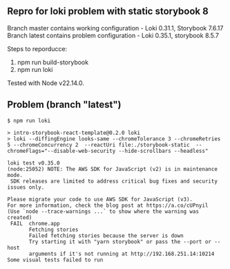 ## Repro for loki problem with static storybook 8

Branch master contains working configuration - Loki 0.31.1, Storybook  7.6.17
Branch latest contains problem configuration - Loki 0.35.1, storybook  8.5.7

Steps to reporducce:

1. npm run build-storybook
2. npm run loki 


Tested with Node v22.14.0.


## Problem (branch "latest")

```
$ npm run loki

> intro-storybook-react-template@0.2.0 loki
> loki --diffingEngine looks-same --chromeTolerance 3 --chromeRetries 5 --chromeConcurrency 2  --reactUri file:./storybook-static  --chromeFlags="--disable-web-security --hide-scrollbars --headless"

loki test v0.35.0
(node:25052) NOTE: The AWS SDK for JavaScript (v2) is in maintenance mode.
 SDK releases are limited to address critical bug fixes and security issues only.

Please migrate your code to use AWS SDK for JavaScript (v3).
For more information, check the blog post at https://a.co/cUPnyil
(Use `node --trace-warnings ...` to show where the warning was created)
 FAIL  chrome.app
       Fetching stories
       Failed fetching stories because the server is down
       Try starting it with "yarn storybook" or pass the --port or --host
       arguments if it's not running at http://192.168.251.14:10214
Some visual tests failed to run
```
